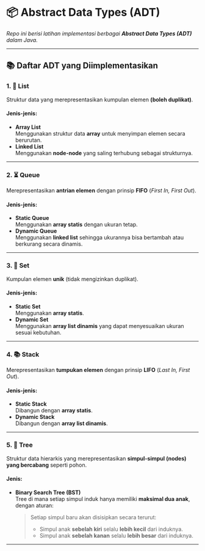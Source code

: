 # 📦 Abstract Data Types (ADT)

_Repo ini berisi latihan implementasi berbagai **Abstract Data Types (ADT)** dalam Java._

---

## 📚 Daftar ADT yang Diimplementasikan

### 1. 📝 List  
Struktur data yang merepresentasikan kumpulan elemen **(boleh duplikat)**.  
#### Jenis-jenis:
- **Array List**  
  Menggunakan struktur data **array** untuk menyimpan elemen secara berurutan.
- **Linked List**  
  Menggunakan **node-node** yang saling terhubung sebagai strukturnya.

---

### 2. ⏳ Queue  
Merepresentasikan **antrian elemen** dengan prinsip **FIFO** (_First In, First Out_).  
#### Jenis-jenis:
- **Static Queue**  
  Menggunakan **array statis** dengan ukuran tetap.
- **Dynamic Queue**  
  Menggunakan **linked list** sehingga ukurannya bisa bertambah atau berkurang secara dinamis.

---

### 3. 🚫 Set  
Kumpulan elemen **unik** (tidak mengizinkan duplikat).  
#### Jenis-jenis:
- **Static Set**  
  Menggunakan **array statis**.
- **Dynamic Set**  
  Menggunakan **array list dinamis** yang dapat menyesuaikan ukuran sesuai kebutuhan.

---

### 4. 📚 Stack  
Merepresentasikan **tumpukan elemen** dengan prinsip **LIFO** (_Last In, First Out_).  
#### Jenis-jenis:
- **Static Stack**  
  Dibangun dengan **array statis**.
- **Dynamic Stack**  
  Dibangun dengan **array list dinamis**.

---

### 5. 🌳 Tree  
Struktur data hierarkis yang merepresentasikan **simpul-simpul (nodes) yang bercabang** seperti pohon.  
#### Jenis:
- **Binary Search Tree (BST)**  
  Tree di mana setiap simpul induk hanya memiliki **maksimal dua anak**, dengan aturan:

  > Setiap simpul baru akan disisipkan secara terurut:  
  > - Simpul anak **sebelah kiri** selalu **lebih kecil** dari induknya.  
  > - Simpul anak **sebelah kanan** selalu **lebih besar** dari induknya.

---
